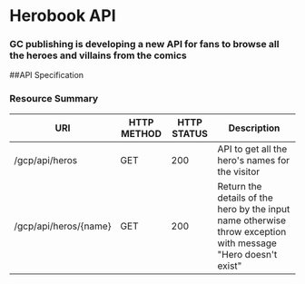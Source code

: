 # Herobook API

### GC publishing is developing a new API for fans to browse all the heroes and villains from the comics

##API Specification
### Resource Summary

| URI  | HTTP METHOD | HTTP STATUS | Description |
| ------------- | ------------- | ------------ |------------ |
| /gcp/api/heros  | GET  | 200 | API to get all the hero's names for the visitor |
| /gcp/api/heros/{name}  | GET  |200 |Return the details of the hero by the input name otherwise throw exception with message "Hero doesn't exist" |
